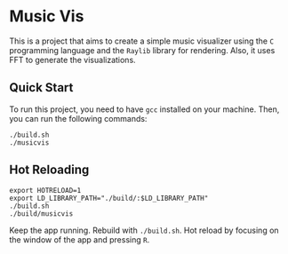 # Music Vis

This is a project that aims to create a simple music visualizer using the `C` programming language and the `Raylib` library for rendering. Also, it uses FFT to generate the visualizations.

## Quick Start

To run this project, you need to have `gcc` installed on your machine. Then, you can run the following commands:

```console
./build.sh
./musicvis
```

## Hot Reloading

```console
export HOTRELOAD=1
export LD_LIBRARY_PATH="./build/:$LD_LIBRARY_PATH"
./build.sh
./build/musicvis
```

Keep the app running. Rebuild with `./build.sh`. Hot reload by focusing on the window of the app and pressing `R`.
